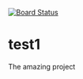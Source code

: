 [![Board Status](https://dev.azure.com/adrifer/561c5d79-6a02-4089-9a09-8def7455321d/c6c041d6-d34e-4684-877e-bea4be7cc8b5/_apis/work/boardbadge/e2983250-eb63-4bbc-b6d1-6c2f971abc52)](https://dev.azure.com/adrifer/561c5d79-6a02-4089-9a09-8def7455321d/_boards/board/t/c6c041d6-d34e-4684-877e-bea4be7cc8b5/Microsoft.RequirementCategory)
# test1
The amazing project
